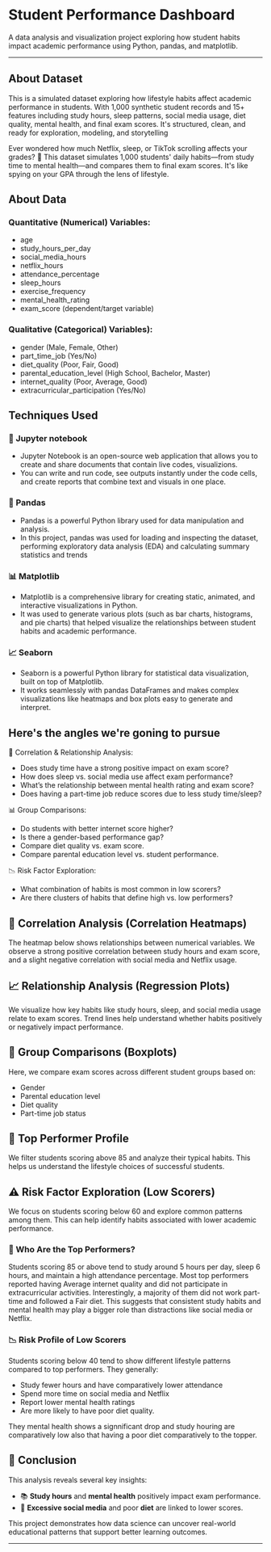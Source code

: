 # Student Performance Dashboard 

A data analysis and visualization project exploring how student habits impact academic performance using Python, pandas, and matplotlib.

---
## About Dataset
This is a simulated dataset exploring how lifestyle habits affect academic performance in students. With 1,000 synthetic student records and 15+ features including study hours, sleep patterns, social media usage, diet quality, mental health, and final exam scores. It's structured, clean, and ready for exploration, modeling, and storytelling

Ever wondered how much Netflix, sleep, or TikTok scrolling affects your grades? 👀 This dataset simulates 1,000 students' daily habits—from study time to mental health—and compares them to final exam scores. It's like spying on your GPA through the lens of lifestyle.

## About Data
### Quantitative (Numerical) Variables:
- age
- study_hours_per_day
- social_media_hours
- netflix_hours
- attendance_percentage
- sleep_hours
- exercise_frequency
- mental_health_rating
- exam_score (dependent/target variable)

### Qualitative (Categorical) Variables):
- gender (Male, Female, Other)
- part_time_job (Yes/No)
- diet_quality (Poor, Fair, Good)
- parental_education_level (High School, Bachelor, Master)
- internet_quality (Poor, Average, Good)
- extracurricular_participation (Yes/No)
  
## Techniques Used
### 🧪 Jupyter notebook
 - Jupyter Notebook is an open-source web application that allows you to create and share documents that contain live codes, visualizions.
 - You can write and run code, see outputs instantly under the code cells, and create reports that combine text and visuals in one place.
 
### 🐼 Pandas
- Pandas is a powerful Python library used for data manipulation and analysis.
- In this project, pandas was used for loading and inspecting the dataset, performing exploratory data analysis (EDA) and calculating summary statistics and trends

### 📊 Matplotlib
- Matplotlib is a comprehensive library for creating static, animated, and interactive visualizations in Python.
- It was used to generate various plots (such as bar charts, histograms, and pie charts) that helped visualize the relationships between student habits and academic performance.

### 📈 Seaborn
- Seaborn is a powerful Python library for statistical data visualization, built on top of Matplotlib.
- It works seamlessly with pandas DataFrames and makes complex visualizations like heatmaps and box plots easy to generate and interpret.


## Here's the angles we're goning to pursue

🔎 Correlation & Relationship Analysis:
- Does study time have a strong positive impact on exam score? 
- How does sleep vs. social media use affect exam performance?
- What’s the relationship between mental health rating and exam score?
- Does having a part-time job reduce scores due to less study time/sleep?

📊 Group Comparisons:
- Do students with better internet score higher?
- Is there a gender-based performance gap?
- Compare diet quality vs. exam score.
- Compare parental education level vs. student performance.

📉 Risk Factor Exploration:
- What combination of habits is most common in low scorers?
- Are there clusters of habits that define high vs. low performers?

  
## 🔗 Correlation Analysis (Correlation Heatmaps)
The heatmap below shows relationships between numerical variables. We observe a strong positive correlation between study hours and exam score, and a slight negative correlation with social media and Netflix usage.

## 📈 Relationship Analysis (Regression Plots)
We visualize how key habits like study hours, sleep, and social media usage relate to exam scores. Trend lines help understand whether habits positively or negatively impact performance.

## 🧪 Group Comparisons (Boxplots)
Here, we compare exam scores across different student groups based on:
- Gender
- Parental education level
- Diet quality
- Part-time job status

## 🌟 Top Performer Profile
We filter students scoring above 85 and analyze their typical habits. This helps us understand the lifestyle choices of successful students.

## ⚠️ Risk Factor Exploration (Low Scorers)
We focus on students scoring below 60 and explore common patterns among them. This can help identify habits associated with lower academic performance.

### 🧠 Who Are the Top Performers?

Students scoring 85 or above tend to study around 5 hours per day, sleep 6 hours, and maintain a high attendance percentage.
Most top performers reported having Average internet quality and did not participate in extracurricular activities.
Interestingly, a majority of them did not work part-time and followed a Fair diet.
This suggests that consistent study habits and mental health may play a bigger role than distractions like social media or Netflix.

### 📉 Risk Profile of Low Scorers

Students scoring below 40 tend to show different lifestyle patterns compared to top performers.
They generally:
- Study fewer hours and have comparatively lower attendance
- Spend more time on social media and Netflix
- Report lower mental health ratings
- Are more likely to have poor diet quality.

They mental health shows a signnificant drop and study houring are comparatively low also that having a poor diet comparatively to the topper.

## 📝 Conclusion
This analysis reveals several key insights:
- 📚 **Study hours** and **mental health** positively impact exam performance.
- 📱 **Excessive social media** and poor **diet** are linked to lower scores.

This project demonstrates how data science can uncover real-world educational patterns that support better learning outcomes.

---
